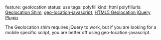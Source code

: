 feature: geolocation
status: use
tags: polyfill
kind: html
polyfillurls: [Geolocation Shim](https://gist.github.com/366184), [geo-location-javascript](http://code.google.com/p/geo-location-javascript/), [HTML5 Geolocation jQuery Plugin](https://github.com/teleject/HTML5-GeoLocation-jQuery-Plugin)

The Geolocation shim requires jQuery to work, but if you are looking for a mobile specific script, you are better off using geo-location-javascript.